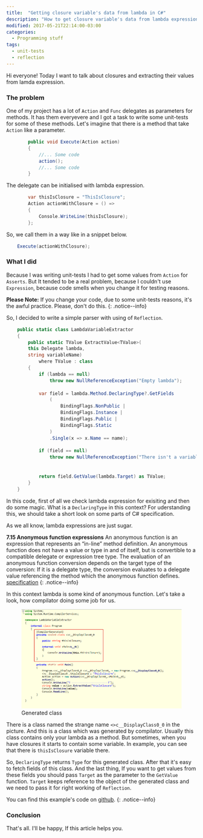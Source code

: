 ```yaml
---
title:  "Getting closure variable's data from lambda in C#"
description: "How to get closure variable's data from lambda expression with reflection"
modified: 2017-05-21T22:14:00-03:00
categories: 
  - Programming stuff
tags:
  - unit-tests
  - reflection
---
```

Hi everyone! Today I want to talk about closures and extracting their values from lamda expression.

### The problem
One of my project has a lot of `Action` and `Func` delegates as parameters for methods. It has them everyevere and I got a task to write some unit-tests for some of these methods.
Let's imagine that there is a method that take `Action` like a parameter.

```csharp 			
        public void Execute(Action action)
        {
            //... Some code
            action();
            //... Some code
        }
```

The delegate can be initialised with lambda expression.

```csharp 			
        var thisIsClosure = "ThisIsClosure";
        Action actionWithClosure = () =>
        {
            Сonsole.WriteLine(thisIsClosure);
        };
```

So, we call them in a way like in a snippet below.

```csharp 			
	Execute(actionWithClosure);
```

### What I did

Because I was writing unit-tests I had to get some values from `Action` for `Asserts`.
But It tended to be a real problem, because I couldn't use `Expression`, because code smells when you change it for testing reasons.

**Please Note:**  If you change your code, due to some unit-tests reasons, it's the awful practice. Please, don't do this.
{: .notice--info} 

So, I decided to write a simple parser with using of `Reflection`.

```csharp 			
    public static class LambdaVariableExtractor
    {
        public static TValue ExtractValue<TValue>(
		this Delegate lambda, 
		string variableName)
            where TValue : class
        {
            if (lambda == null)
                throw new NullReferenceException("Empty lambda");

            var field = lambda.Method.DeclaringType?.GetFields
                (
                    BindingFlags.NonPublic |
                    BindingFlags.Instance |
                    BindingFlags.Public |
                    BindingFlags.Static
                )
                .Single(x => x.Name == name);

            if (field == null)
                throw new NullReferenceException("There isn't a variable with this name");


            return field.GetValue(lambda.Target) as TValue;
        }
    }
```

In this code, first of all we check lambda expression for exisiting and then do some magic.
What is a `DeclaringType` in this context? For uderstanding this, we should take a short look on some parts of C# specification.

As we all know, lambda expressions are just sugar.

**7.15 Anonymous function expressions** 
An anonymous function is an expression that represents an “in-line” method definition. 
An anonymous function does not have a value or type in and of itself, but is convertible to a compatible delegate or expression tree type. 
The evaluation of an anonymous function conversion depends on the target type of the conversion: 
If it is a delegate type, the conversion evaluates to a delegate value referencing the method which the anonymous function defines. 
<a href="https://docs.microsoft.com/en-us/dotnet/articles/csharp/language-reference/language-specification">specification</a>
{: .notice--info}


In this context lambda is some kind of anonymous function. Let's take a look, how compilator doing some job for us.

<figure>
	<a href="/assets/images/ilspy-lamda.png"><img src="/assets/images/ilspy-lamda.png"></a>
	<figcaption>Generated class</figcaption>
</figure>

There is a class named the strange name `<>c__DisplayClass0_0` in the picture. And this is a class which was generated by compilator.
Usually this class contains only your lambda as a method. But sometimes, when you have closures it starts to contain some variable.
In example, you can see that there is `thisIsClosure` variable there.

So, `DeclaringType` returns `Type` for this generated class. After that it's easy to fetch fields of this class.
And the last thing, If you want to get values from these fields you should pass `Target` as the parameter to the `GetValue` function.
`Target` keeps reference to the object of the generated class and we need to pass it for right working of `Reflection`.

You can find this example's code on <a href="https://github.com/egorikas/LambdaVariableExtractor">github</a>.
{: .notice--info}

### Conclusion

That's all. I'll be happy, If this article helps you. 